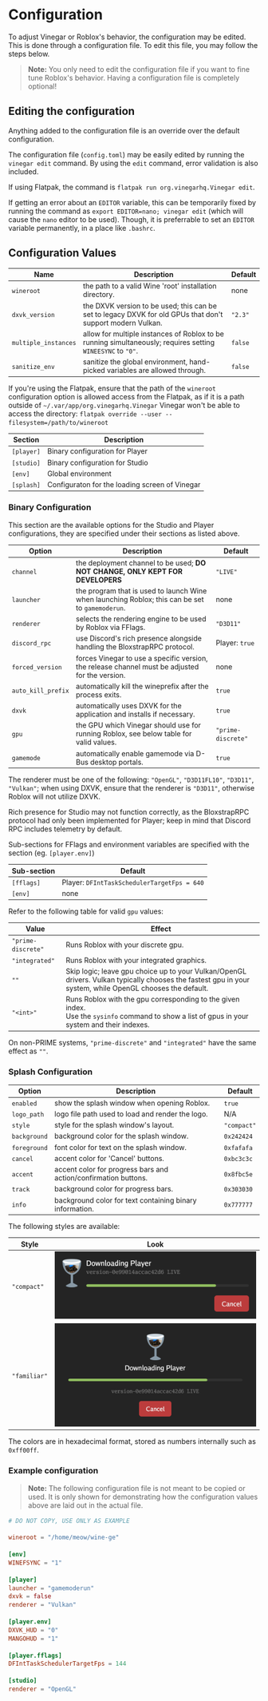 # Configuration

To adjust Vinegar or Roblox's behavior, the configuration may be edited. This is done through a configuration file. To edit this file, you may follow the steps below.

> **Note:** You only need to edit the configuration file if you want to fine tune Roblox's behavior. Having a configuration file is completely optional!

## Editing the configuration

Anything added to the configuration file is an override over the default configuration.

The configuration file (`config.toml`) may be easily edited by running the `vinegar edit` command. By using the `edit` command, error validation is also included.

If using Flatpak, the command is `flatpak run org.vinegarhq.Vinegar edit`.

If getting an error about an `EDITOR` variable, this can be temporarily fixed by running the command as `export EDITOR=nano; vinegar edit` (which will cause the `nano` editor to be used). Though, it is preferrable to set an `EDITOR` variable permanently, in a place like `.bashrc`.

## Configuration Values

| Name                 | Description                                                                                                 | Default |
| -------------------- | ----------------------------------------------------------------------------------------------------------- | ------- |
| `wineroot`           | the path to a valid Wine 'root' installation directory.                                                     | none    |
| `dxvk_version`       | the DXVK version to be used; this can be set to legacy DXVK for old GPUs that don't support modern Vulkan.  | `"2.3"` |
| `multiple_instances` | allow for multiple instances of Roblox to be running simultaneously; requires setting `WINEESYNC` to `"0"`. | `false` |
| `sanitize_env`       | sanitize the global environment, hand-picked variables are allowed through.                                 | `false` |

If you're using the Flatpak, ensure that the path of the `wineroot` configuration option is allowed access from the Flatpak, as if it is a path outside of `~/.var/app/org.vinegarhq.Vinegar` Vinegar won't be able to access the directory: `flatpak override --user --filesystem=/path/to/wineroot`

| Section    | Description                                    |
| ---------- | ---------------------------------------------- |
| `[player]` | Binary configuration for Player                |
| `[studio]` | Binary configuration for Studio                |
| `[env]`    | Global environment                             |
| `[splash]` | Configuraton for the loading screen of Vinegar |

### Binary Configuration

This section are the available options for the Studio and Player configurations, they are specified under their sections as listed above.

| Option             | Description                                                                                      | Default            |
| ------------------ | ------------------------------------------------------------------------------------------------ | ------------------ |
| `channel`          | the deployment channel to be used; **DO NOT CHANGE, ONLY KEPT FOR DEVELOPERS**                   | `"LIVE"`           |
| `launcher`         | the program that is used to launch Wine when launching Roblox; this can be set to `gamemoderun`. | none               |
| `renderer`         | selects the rendering engine to be used by Roblox via FFlags.                                    | `"D3D11"`          |
| `discord_rpc`      | use Discord's rich presence alongside handling the BloxstrapRPC protocol.                        | Player: `true`     |
| `forced_version`   | forces Vinegar to use a specific version, the release channel must be adjusted for the version.  | none               |
| `auto_kill_prefix` | automatically kill the wineprefix after the process exits.                                       | `true`             |
| `dxvk`             | automatically uses DXVK for the application and installs if necessary.                           | `true`             |
| `gpu`              | the GPU which Vinegar should use for running Roblox, see below table for valid values.           | `"prime-discrete"` |
| `gamemode`         | automatically enable gamemode via D-Bus desktop portals.                                         | `true`             |

The renderer must be one of the following: `"OpenGL"`, `"D3D11FL10"`, `"D3D11"`, `"Vulkan"`;
when using DXVK, ensure that the renderer is `"D3D11"`, otherwise Roblox will not utilize DXVK.

Rich presence for Studio may not function correctly, as the BloxstrapRPC protocol had only been implemented for Player; keep in mind that Discord RPC includes telemetry by default.

Sub-sections for FFlags and environment variables are specified with the section (eg. `[player.env]`)

| Sub-section | Default                                     |
| ----------- | ------------------------------------------- |
| `[fflags]`  | Player: `DFIntTaskSchedulerTargetFps = 640` |
| `[env]`     | none                                        |

Refer to the following table for valid `gpu` values:

| Value              | Effect                                                                                                                                                    |
| ------------------ | --------------------------------------------------------------------------------------------------------------------------------------------------------- |
| `"prime-discrete"` | Runs Roblox with your discrete gpu.                                                                                                                       |
| `"integrated"`     | Runs Roblox with your integrated graphics.                                                                                                                |
| `""`               | Skip logic; leave gpu choice up to your Vulkan/OpenGL drivers. Vulkan typically chooses the fastest gpu in your system, while OpenGL chooses the default. |
| `"<int>"`          | Runs Roblox with the gpu corresponding to the given index.<br/>Use the `sysinfo` command to show a list of gpus in your system and their indexes.         |

On non-PRIME systems, `"prime-discrete"` and `"integrated"` have the same effect as `""`.

### Splash Configuration

| Option       | Description                                                     | Default     |
| ------------ | --------------------------------------------------------------- | ----------- |
| `enabled`    | show the splash window when opening Roblox.                     | `true`      |
| `logo_path`  | logo file path used to load and render the logo.                | N/A         |
| `style`      | style for the splash window's layout.                           | `"compact"` |
| `background` | background color for the splash window.                         | `0x242424`  |
| `foreground` | font color for text on the splash window.                       | `0xfafafa`  |
| `cancel`     | accent color for 'Cancel' buttons.                              | `0xbc3c3c`  |
| `accent`     | accent color for progress bars and action/confirmation buttons. | `0x8fbc5e`  |
| `track`      | background color for progress bars.                             | `0x303030`  |
| `info`       | background color for text containing binary information.        | `0x777777`  |

The  following styles are available:

| Style        | Look                       |
| ------------ | -------------------------- |
| `"compact"`  | ![](./splash-compact.png)  |
| `"familiar"` | ![](./splash-familiar.png) |

The colors are in hexadecimal format, stored as numbers internally such as `0xff00ff`.

### Example configuration

> **Note:** The following configuration file is not meant to be copied or used. It is only shown for demonstrating how the configuration values above are laid out in the actual file.

```toml
# DO NOT COPY, USE ONLY AS EXAMPLE

wineroot = "/home/meow/wine-ge"

[env]
WINEFSYNC = "1"

[player]
launcher = "gamemoderun"
dxvk = false
renderer = "Vulkan"

[player.env]
DXVK_HUD = "0"
MANGOHUD = "1"

[player.fflags]
DFIntTaskSchedulerTargetFps = 144

[studio]
renderer = "OpenGL"
```

